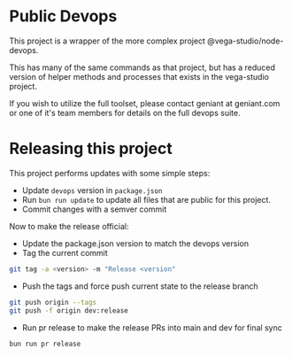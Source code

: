 # Public Devops

This project is a wrapper of the more complex project @vega-studio/node-devops.

This has many of the same commands as that project, but has a reduced version of
helper methods and processes that exists in the vega-studio project.

If you wish to utilize the full toolset, please contact geniant at geniant.com
or one of it's team members for details on the full devops suite.

# Releasing this project

This project performs updates with some simple steps:

- Update `devops` version in `package.json`
- Run `bun run update` to update all files that are public for this project.
- Commit changes with a semver commit

Now to make the release official:

- Update the package.json version to match the devops version
- Tag the current commit

```sh
git tag -a <version> -m "Release <version"
```

- Push the tags and force push current state to the release branch

```sh
git push origin --tags
git push -f origin dev:release
```

- Run pr release to make the release PRs into main and dev for final sync

```sh
bun run pr release
```
